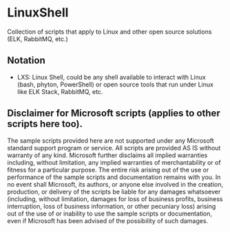 # LinuxShell
Collection of scripts that apply to Linux and other open source solutions (ELK, RabbitMQ, etc.)

## Notation
* LXS: Linux Shell, could be any shell available to interact with Linux (bash, phyton, PowerShell) or open source tools that run under Linux like ELK Stack, RabbitMQ, etc.

## Disclaimer for Microsoft scripts (applies to other scripts here too).
The sample scripts provided here are not supported under any Microsoft standard support program or service. All scripts are provided AS IS without warranty of any kind. Microsoft further disclaims all implied warranties including, without limitation, any implied warranties of merchantability or of fitness for a particular purpose. The entire risk arising out of the use or performance of the sample scripts and documentation remains with you. In no event shall Microsoft, its authors, or anyone else involved in the creation, production, or delivery of the scripts be liable for any damages whatsoever (including, without limitation, damages for loss of business profits, business interruption, loss of business information, or other pecuniary loss) arising out of the use of or inability to use the sample scripts or documentation, even if Microsoft has been advised of the possibility of such damages.
